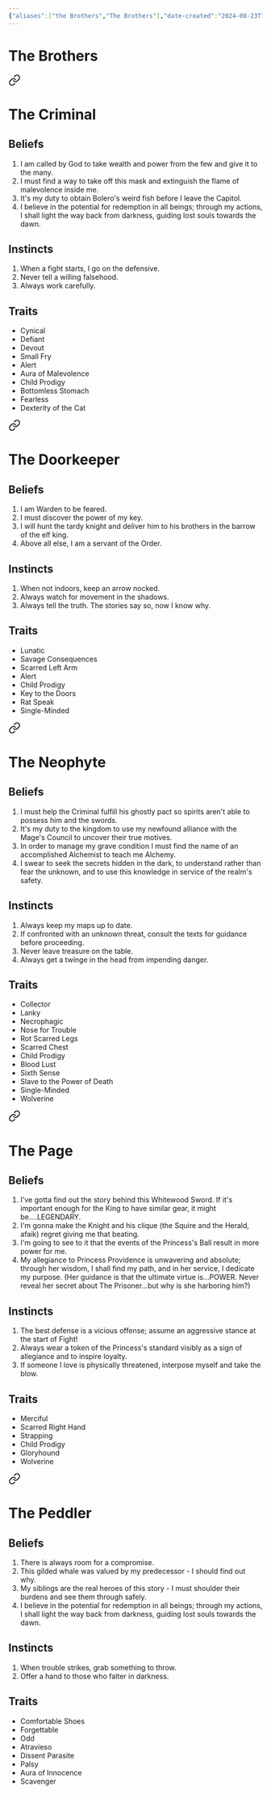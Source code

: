 ```yaml
---
{"aliases":["the Brothers","The Brothers"],"date-created":"2024-08-23T15:14","date-modified":"2024-09-24T11:27","dg-publish":true,"tags":["moonrise"],"title":"The Brothers","dg-path":"moonrise/The Brothers.md","permalink":"/moonrise/the-brothers/","dgPassFrontmatter":true}
---
```



# The Brothers


<div class="transclusion internal-embed is-loaded"><a class="markdown-embed-link" href="/moonrise/the-criminal/" aria-label="Open link"><svg xmlns="http://www.w3.org/2000/svg" width="24" height="24" viewBox="0 0 24 24" fill="none" stroke="currentColor" stroke-width="2" stroke-linecap="round" stroke-linejoin="round" class="svg-icon lucide-link"><path d="M10 13a5 5 0 0 0 7.54.54l3-3a5 5 0 0 0-7.07-7.07l-1.72 1.71"></path><path d="M14 11a5 5 0 0 0-7.54-.54l-3 3a5 5 0 0 0 7.07 7.07l1.71-1.71"></path></svg></a><div class="markdown-embed">





# The Criminal

## Beliefs

1. I am called by God to take wealth and power from the few and give it to the many.
2. I must find a way to take off this mask and extinguish the flame of malevolence inside me.
3. It's my duty to obtain Bolero's weird fish before I leave the Capitol.
4. I believe in the potential for redemption in all beings; through my actions, I shall light the way back from darkness, guiding lost souls towards the dawn.

## Instincts

1. When a fight starts, I go on the defensive.
2. Never tell a willing falsehood.
3. Always work carefully.

## Traits

- Cynical
- Defiant
- Devout
- Small Fry
- Alert
- Aura of Malevolence
- Child Prodigy
- Bottomless Stomach
- Fearless
- Dexterity of the Cat


</div></div>



<div class="transclusion internal-embed is-loaded"><a class="markdown-embed-link" href="/moonrise/the-doorkeeper/" aria-label="Open link"><svg xmlns="http://www.w3.org/2000/svg" width="24" height="24" viewBox="0 0 24 24" fill="none" stroke="currentColor" stroke-width="2" stroke-linecap="round" stroke-linejoin="round" class="svg-icon lucide-link"><path d="M10 13a5 5 0 0 0 7.54.54l3-3a5 5 0 0 0-7.07-7.07l-1.72 1.71"></path><path d="M14 11a5 5 0 0 0-7.54-.54l-3 3a5 5 0 0 0 7.07 7.07l1.71-1.71"></path></svg></a><div class="markdown-embed">





# The Doorkeeper

## Beliefs

1. I am Warden to be feared.
2. I must discover the power of my key.
3. I will hunt the tardy knight and deliver him to his brothers in the barrow of the elf king.
4. Above all else, I am a servant of the Order.

## Instincts

1. When not indoors, keep an arrow nocked.
2. Always watch for movement in the shadows.
3. Always tell the truth. The stories say so, now I know why.

## Traits

- Lunatic
- Savage Consequences
- Scarred Left Arm
- Alert
- Child Prodigy
- Key to the Doors
- Rat Speak
- Single-Minded


</div></div>



<div class="transclusion internal-embed is-loaded"><a class="markdown-embed-link" href="/moonrise/the-neophyte/" aria-label="Open link"><svg xmlns="http://www.w3.org/2000/svg" width="24" height="24" viewBox="0 0 24 24" fill="none" stroke="currentColor" stroke-width="2" stroke-linecap="round" stroke-linejoin="round" class="svg-icon lucide-link"><path d="M10 13a5 5 0 0 0 7.54.54l3-3a5 5 0 0 0-7.07-7.07l-1.72 1.71"></path><path d="M14 11a5 5 0 0 0-7.54-.54l-3 3a5 5 0 0 0 7.07 7.07l1.71-1.71"></path></svg></a><div class="markdown-embed">





# The Neophyte

## Beliefs

1. I must help the Criminal fulfill his ghostly pact so spirits aren't able to possess him and the swords.
2. It's my duty to the kingdom to use my newfound alliance with the Mage's Council to uncover their true motives.
3. In order to manage my grave condition I must find the name of an accomplished Alchemist to teach me Alchemy.
4. I swear to seek the secrets hidden in the dark, to understand rather than fear the unknown, and to use this knowledge in service of the realm's safety.

## Instincts

1. Always keep my maps up to date.
2. If confronted with an unknown threat, consult the texts for guidance before proceeding.
3. Never leave treasure on the table.
4. Always get a twinge in the head from impending danger.

## Traits

- Collector
- Lanky
- Necrophagic
- Nose for Trouble
- Rot Scarred Legs
- Scarred Chest
- Child Prodigy
- Blood Lust
- Sixth Sense
- Slave to the Power of Death
- Single-Minded
- Wolverine


</div></div>



<div class="transclusion internal-embed is-loaded"><a class="markdown-embed-link" href="/moonrise/the-page/" aria-label="Open link"><svg xmlns="http://www.w3.org/2000/svg" width="24" height="24" viewBox="0 0 24 24" fill="none" stroke="currentColor" stroke-width="2" stroke-linecap="round" stroke-linejoin="round" class="svg-icon lucide-link"><path d="M10 13a5 5 0 0 0 7.54.54l3-3a5 5 0 0 0-7.07-7.07l-1.72 1.71"></path><path d="M14 11a5 5 0 0 0-7.54-.54l-3 3a5 5 0 0 0 7.07 7.07l1.71-1.71"></path></svg></a><div class="markdown-embed">





# The Page

## Beliefs

1. I've gotta find out the story behind this Whitewood Sword. If it's important enough for the King to have similar gear, it might be….LEGENDARY.
2. I'm gonna make the Knight and his clique (the Squire and the Herald, afaik) regret giving me that beating.
3. I'm going to see to it that the events of the Princess's Ball result in more power for me.
4. My allegiance to Princess Providence is unwavering and absolute; through her wisdom, I shall find my path, and in her service, I dedicate my purpose. (Her guidance is that the ultimate virtue is…POWER. Never reveal her secret about The Prisoner…but why is she harboring him?)

## Instincts

1. The best defense is a vicious offense; assume an aggressive stance at the start of Fight!
2. Always wear a token of the Princess's standard visibly as a sign of allegiance and to inspire loyalty.
3. If someone I love is physically threatened, interpose myself and take the blow.

## Traits

- Merciful
- Scarred Right Hand
- Strapping
- Child Prodigy
- Gloryhound
- Wolverine


</div></div>



<div class="transclusion internal-embed is-loaded"><a class="markdown-embed-link" href="/moonrise/the-peddler/" aria-label="Open link"><svg xmlns="http://www.w3.org/2000/svg" width="24" height="24" viewBox="0 0 24 24" fill="none" stroke="currentColor" stroke-width="2" stroke-linecap="round" stroke-linejoin="round" class="svg-icon lucide-link"><path d="M10 13a5 5 0 0 0 7.54.54l3-3a5 5 0 0 0-7.07-7.07l-1.72 1.71"></path><path d="M14 11a5 5 0 0 0-7.54-.54l-3 3a5 5 0 0 0 7.07 7.07l1.71-1.71"></path></svg></a><div class="markdown-embed">





# The Peddler

## Beliefs

1. There is always room for a compromise.
2. This gilded whale was valued by my predecessor - I should find out why.
3. My siblings are the real heroes of this story - I must shoulder their burdens and see them through safely.
4. I believe in the potential for redemption in all beings; through my actions, I shall light the way back from darkness, guiding lost souls towards the dawn.

## Instincts

1. When trouble strikes, grab something to throw.
2. Offer a hand to those who falter in darkness.

## Traits

- Comfortable Shoes
- Forgettable
- Odd
- Atravieso
- Dissent Parasite
- Palsy
- Aura of Innocence
- Scavenger


</div></div>

